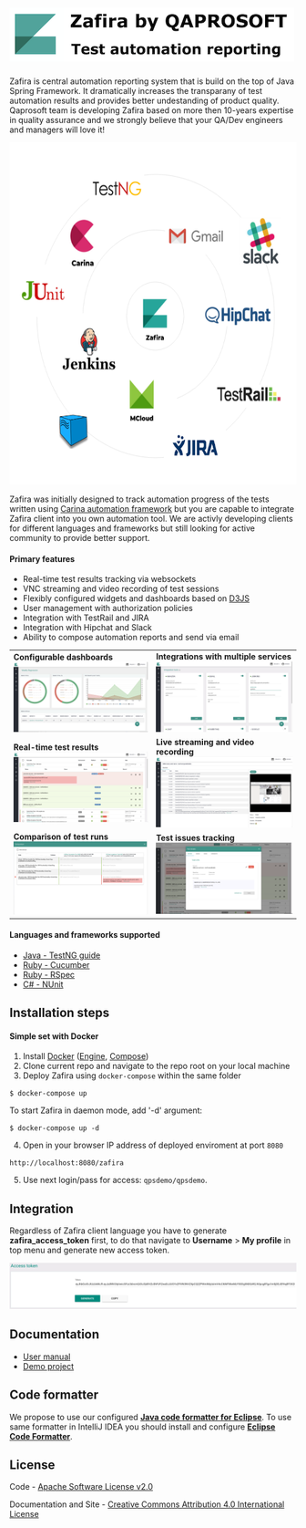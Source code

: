 ![Alt text](./docs/img/zafira.png "Zafira Logo")
==================

Zafira is central automation reporting system that is build on the top of Java Spring Framework. It dramatically increases the transparany of test automation results and provides better undestanding of product quality. Qaprosoft team is developing Zafira based on more then 10-years expertise in quality assurance and we strongly believe that your QA/Dev engineers and managers will love it!

<p align="center">
  <img width="600px" height="600px" src="./docs/img/space.png">
</p>

Zafira was initially designed to track automation progress of the tests written using [Carina automation framework](https://github.com/qaprosoft/carina/) but you are capable to integrate Zafira client into you own automation tool. We are activly developing clients for different languages and frameworks but still looking for active community to provide better support. 

#### Primary features
* Real-time test results tracking via websockets
* VNC streaming and video recording of test sessions
* Flexibly configured widgets and dashboards based on [D3JS](https://d3js.org/)
* User management with authorization policies
* Integration with TestRail and JIRA
* Integration with Hipchat and Slack
* Ability to compose automation reports and send via email

<table>
  </tr>
    <td>
      <b>Configurable dashboards</b>
      <img src="./docs/img/feature_dashboards.png">
    </td>
    <td>
      <b>Integrations with multiple services</b>
      <img src="./docs/img/feature_integrations.png">
    </td>
  </tr>
  </tr>
    <td>
      <b>Real-time test results</b>
      <img src="./docs/img/feature_testrun_results.png">
    </td>
    <td>
      <b>Live streaming and video recording</b>
      <img src="./docs/img/feature_live_streaming.png">
    </td>
  </tr>
  </tr>
    <td>
      <b>Comparison of test runs</b>
      <img src="./docs/img/feature_testruns_comparison.png">
    </td>
    <td>
      <b>Test issues tracking</b>
      <img src="./docs/img/feature_test_issues.png">
    </td>
  </tr>
</table>

#### Languages and frameworks supported
* [Java - TestNG guide](https://github.com/qaprosoft/zafira-testng)
* [Ruby - Cucumber](https://github.com/qaprosoft/zafira-ruby#cucumber-usage)
* [Ruby - RSpec](https://github.com/qaprosoft/zafira-ruby#rspec-usage)
* [C# - NUnit](https://github.com/qaprosoft/zafira-nunit)

## Installation steps

#### Simple set with Docker

1. Install [Docker](https://docs.docker.com/engine/installation/) ([Engine](https://docs.docker.com/engine/installation/), [Compose](https://docs.docker.com/compose/install/))
2. Clone current repo and navigate to the repo root on your local machine
3. Deploy Zafira using `docker-compose` within the same folder

  ```
  $ docker-compose up
  ```
To start Zafira in daemon mode, add '-d' argument:

  ```
  $ docker-compose up -d
  ```  
4. Open in your browser IP address of deployed enviroment at port `8080`

  ```
  http://localhost:8080/zafira
  ```
5. Use next login/pass for access: `qpsdemo/qpsdemo`.

## Integration

Regardless of Zafira client language you have to generate **zafira_access_token** first, to do that navigate to **Username** > **My profile** in top menu and generate new access token.

![Alt text](docs/img/generate-token.png "Generate token")

## Documentation
* [User manual](http://qaprosoft.github.io/zafira)
* [Demo project](https://github.com/qaprosoft/carina-demo)

## Code formatter
We propose to use our configured [**Java code formatter for Eclipse**](https://github.com/qaprosoft/carina/blob/master/carina_formatter.xml). To use same formatter in IntelliJ IDEA you should install and configure [**Eclipse Code Formatter**](https://plugins.jetbrains.com/plugin/6546-eclipse-code-formatter).

## License
Code - [Apache Software License v2.0](http://www.apache.org/licenses/LICENSE-2.0)

Documentation and Site - [Creative Commons Attribution 4.0 International License](http://creativecommons.org/licenses/by/4.0/deed.en_US)
